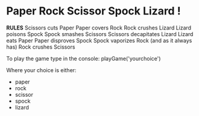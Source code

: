 # Paper Rock Scissor Spock Lizard ! 

**RULES**
Scissors cuts Paper
Paper covers Rock
Rock crushes Lizard
Lizard poisons Spock
Spock smashes Scissors
Scissors decapitates Lizard
Lizard eats Paper
Paper disproves Spock
Spock vaporizes Rock
(and as it always has) Rock crushes Scissors



To play the game type in the console: playGame('yourchoice') 

Where your choice is either: 
- paper
- rock
- scissor
- spock
- lizard





